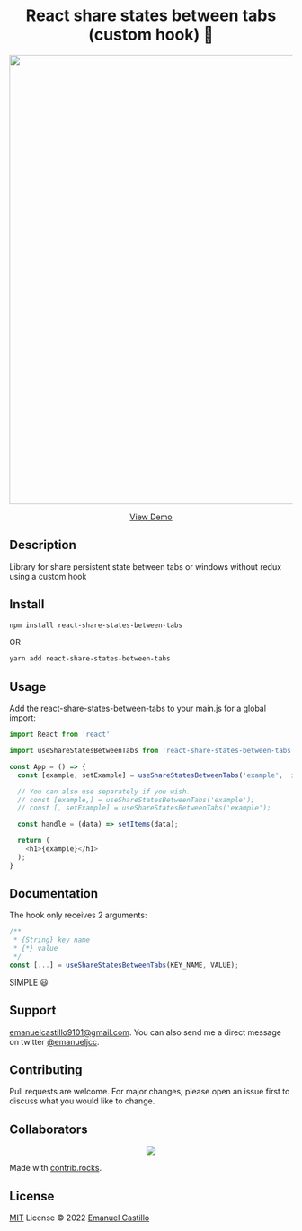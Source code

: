 <h1 align='center'>
  React share states between tabs (custom hook) 🚀
</h1>

<p align='center'>
  <a href="https://emanueljcc.github.io/react-share-states-between-tabs/" target="_blank">
    <img src="https://i.ibb.co/LRSBBcW/react-share-between-tabs.gif" width="800">
  </a>
</p>

<p align='center'>
  <a href="https://emanueljcc.github.io/react-share-states-between-tabs/" target="_blank">
    View Demo
  </a>
</p>

## Description
Library for share persistent state between tabs or windows without redux using a custom hook

## Install

```bash
npm install react-share-states-between-tabs
```
OR
```bash
yarn add react-share-states-between-tabs
```

## Usage
Add the react-share-states-between-tabs to your main.js for a global import:

```javascript
import React from 'react'

import useShareStatesBetweenTabs from 'react-share-states-between-tabs'

const App = () => {
  const [example, setExample] = useShareStatesBetweenTabs('example', 'iam example');

  // You can also use separately if you wish.
  // const [example,] = useShareStatesBetweenTabs('example');
  // const [, setExample] = useShareStatesBetweenTabs('example');

  const handle = (data) => setItems(data);

  return (
    <h1>{example}</h1>
  );
}
```

## Documentation
The hook only receives 2 arguments:

```javascript
/**
 * {String} key name
 * {*} value
 */
const [...] = useShareStatesBetweenTabs(KEY_NAME, VALUE);
```
SIMPLE 😃

## Support
<a href="mailto:emanuelcastillo9101@gmail.com">emanuelcastillo9101@gmail.com</a>.
You can also send me a direct message on twitter
<a href="https://twitter.com/emanueljcc">@emanueljcc</a>.

## Contributing
Pull requests are welcome. For major changes, please open an issue first to discuss what you would like to change.

## Collaborators
<p align='center'>
  <a href="https://github.com/emanueljcc/react-share-states-between-tabs/graphs/contributors">
    <img src="https://contrib.rocks/image?repo=emanueljcc/react-share-states-between-tabs" />
  </a>
</p>

Made with [contrib.rocks](https://contrib.rocks).

## License
[MIT](https://choosealicense.com/licenses/mit/) License © 2022 [Emanuel Castillo](https://github.com/emanueljcc)

